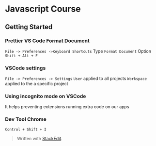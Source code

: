 # Javascript Course

## Getting Started

### Prettier VS Code Format Document

`File -> Preferences ->Keyboard Shortcuts`
Type `Format Document`
Option `Shift + Alt + F`

### VSCode settings

`File -> Preferences -> Settings`
`User` applied to all projects
`Workspace` applied to the a specific project

### Using incognito mode on VSCode

It helps preventing extensions running extra code on our apps

### Dev Tool Chrome

`Control + Shift + I`


> Written with [StackEdit](https://stackedit.io/).
<!--stackedit_data:
eyJoaXN0b3J5IjpbLTM1MzE5Nzk5Nl19
-->